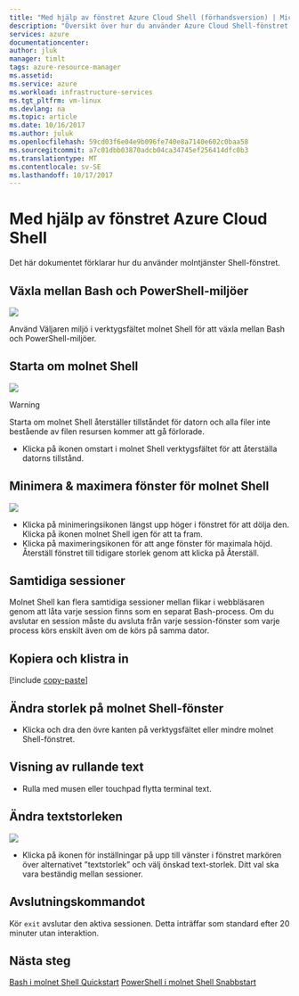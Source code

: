 ```yaml
---
title: "Med hjälp av fönstret Azure Cloud Shell (förhandsversion) | Microsoft Docs"
description: "Översikt över hur du använder Azure Cloud Shell-fönstret."
services: azure
documentationcenter: 
author: jluk
manager: timlt
tags: azure-resource-manager
ms.assetid: 
ms.service: azure
ms.workload: infrastructure-services
ms.tgt_pltfrm: vm-linux
ms.devlang: na
ms.topic: article
ms.date: 10/16/2017
ms.author: juluk
ms.openlocfilehash: 59cd03f6e04e9b096fe740e8a7140e602c0baa58
ms.sourcegitcommit: a7c01dbb03870adcb04ca34745ef256414dfc0b3
ms.translationtype: MT
ms.contentlocale: sv-SE
ms.lasthandoff: 10/17/2017
---
```

# <a name="using-the-azure-cloud-shell-window"></a>Med hjälp av fönstret Azure Cloud Shell

Det här dokumentet förklarar hur du använder molntjänster Shell-fönstret.

## <a name="swap-between-bash-and-powershell-environments"></a>Växla mellan Bash och PowerShell-miljöer
![](media/using-the-shell-window/env-selector.png)

Använd Väljaren miljö i verktygsfältet molnet Shell för att växla mellan Bash och PowerShell-miljöer.

## <a name="restart-cloud-shell"></a>Starta om molnet Shell
![](media/using-the-shell-window/restart.png)
> [!WARNING]
> Starta om molnet Shell återställer tillståndet för datorn och alla filer inte bestående av filen resursen kommer att gå förlorade.

* Klicka på ikonen omstart i molnet Shell verktygsfältet för att återställa datorns tillstånd.

## <a name="minimize--maximize-cloud-shell-window"></a>Minimera & maximera fönster för molnet Shell
![](media/using-the-shell-window/minmax.png)
* Klicka på minimeringsikonen längst upp höger i fönstret för att dölja den. Klicka på ikonen molnet Shell igen för att ta fram.
* Klicka på maximeringsikonen för att ange fönster för maximala höjd. Återställ fönstret till tidigare storlek genom att klicka på Återställ.

## <a name="concurrent-sessions"></a>Samtidiga sessioner
Molnet Shell kan flera samtidiga sessioner mellan flikar i webbläsaren genom att låta varje session finns som en separat Bash-process.
Om du avslutar en session måste du avsluta från varje session-fönster som varje process körs enskilt även om de körs på samma dator.

## <a name="copy-and-paste"></a>Kopiera och klistra in
[!include [copy-paste](../../includes/cloud-shell-copy-paste.md)]

## <a name="resize-cloud-shell-window"></a>Ändra storlek på molnet Shell-fönster
* Klicka och dra den övre kanten på verktygsfältet eller mindre molnet Shell-fönstret.

## <a name="scrolling-text-display"></a>Visning av rullande text
* Rulla med musen eller touchpad flytta terminal text.

## <a name="changing-the-text-size"></a>Ändra textstorleken
![](media/using-the-shell-window/text-size.png)
* Klicka på ikonen för inställningar på upp till vänster i fönstret markören över alternativet ”textstorlek” och välj önskad text-storlek. Ditt val ska vara beständig mellan sessioner.

## <a name="exit-command"></a>Avslutningskommandot
Kör `exit` avslutar den aktiva sessionen. Detta inträffar som standard efter 20 minuter utan interaktion.

## <a name="next-steps"></a>Nästa steg

[Bash i molnet Shell Quickstart](quickstart.md)
[PowerShell i molnet Shell Snabbstart](quickstart-powershell.md)